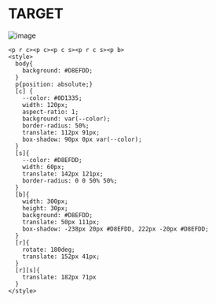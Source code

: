 # TARGET

![image](https://github.com/gaschneider/cssbattle/assets/16023844/44d2191e-672b-4c07-8997-c31fa7bab54b)

```
<p r c><p c><p c s><p r c s><p b>
<style>
  body{
    background: #D8EFDD;
  }
  p{position: absolute;}
  [c] {
    --color: #0D1335;
    width: 120px;
    aspect-ratio: 1;
    background: var(--color);
    border-radius: 50%;
    translate: 112px 91px;
    box-shadow: 90px 0px var(--color);
  }
  [s]{
    --color: #D8EFDD;
    width: 60px;
    translate: 142px 121px;
    border-radius: 0 0 50% 50%;
  }
  [b]{
    width: 300px;
    height: 30px;
    background: #D8EFDD;
    translate: 50px 111px;
    box-shadow: -238px 20px #D8EFDD, 222px -20px #D8EFDD;
  }
  [r]{
    rotate: 180deg;
    translate: 152px 41px;
  }
  [r][s]{
    translate: 182px 71px
  }
</style>
```
